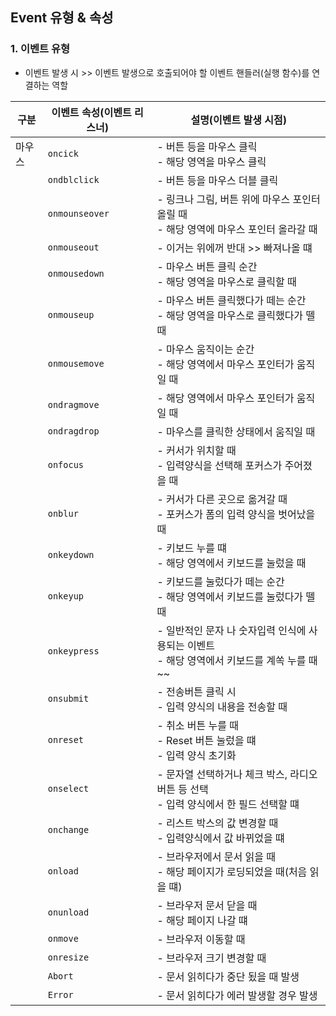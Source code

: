 ## Event 유형 & 속성
### 1. 이벤트 유형
- 이벤트 발생 시 >> 이벤트 발생으로 호출되어야 할 이벤트 핸들러(실행 함수)를 연결하는 역할


|구분|이벤트 속성(이벤트 리스너)|설명(이벤트 발생 시점)|
|-----|----------------------|----------------------------|
|마우스|`oncick`|- 버튼 등을 마우스 클릭<br>- 해당 영역을 마우스 클릭|
||`ondblclick`|- 버튼 등을 마우스 더블 클릭|
||`onmounseover`|- 링크나 그림, 버튼 위에 마우스 포인터 올릴 때<br>- 해당 영역에 마우스 포인터 올라갈 때|
||`onmouseout`|- 이거는 위에꺼 반대 >> 빠져나올 떄|
||`onmousedown`|- 마우스 버튼 클릭 순간<br>- 해당 영역을 마우스로 클릭할 때|
||`onmouseup`|- 마우스 버튼 클릭했다가 떼는 순간<br>- 해당 영역을 마우스로 클릭했다가 뗄 때|
||`onmousemove`|- 마우스 움직이는 순간<br>- 해당 영역에서 마우스 포인터가 움직일 때|
||`ondragmove`|- 해당 영역에서 마우스 포인터가 움직일 때|
||`ondragdrop`|- 마우스를 클릭한 상태에서 움직일 때|
||`onfocus`|- 커서가 위치할 때<br>- 입력양식을 선택해 포커스가 주어졌을 때|
||`onblur`|- 커서가 다른 곳으로 옮겨갈 때<br>- 포커스가 폼의 입력 양식을 벗어났을 때|
||`onkeydown`|- 키보드 누를 떄<br>- 해당 영역에서 키보드를 눌렀을 때|
||`onkeyup`|- 키보드를 눌렀다가 떼는 순간<br>- 해당 영역에서 키보드를 눌렀다가 뗄 때|
||`onkeypress`|- 일반적인 문자 나 숫자입력 인식에 사용되는 이벤트<br>- 해당 영역에서 키보드를 계쏙 누를 때~~ |
||`onsubmit`|- 전송버튼 클릭 시<br>- 입력 양식의 내용을 전송할 때|
||`onreset`|- 취소 버튼 누를 때<br>- Reset 버튼 눌렀을 떄<br>- 입력 양식 초기화|
||`onselect`|- 문자열 선택하거나 체크 박스, 라디오 버튼 등 선택<br>- 입력 양식에서 한 필드 선택할 떄|
||`onchange`|- 리스트 박스의 값 변경할 때<br>- 입력양식에서 값 바뀌었을 떄|
||`onload`|- 브라우저에서 문서 읽을 때<br>- 해당 페이지가 로딩되었을 때(처음 읽을 떄)|
||`onunload`|- 브라우저 문서 닫을 때<br>- 해당 페이지 나갈 떄|
||`onmove`|- 브라우저 이동할 때|
||`onresize`|- 브라우저 크기 변경할 때|
||`Abort`|- 문서 읽히다가 중단 됬을 때 발생|
||`Error`|- 문서 읽히다가 에러 발생할 경우 발생|
